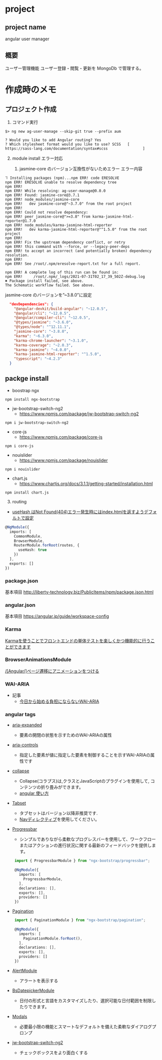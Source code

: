 # project

## project name

angular user manager

## 概要

ユーザー管理機能
ユーザー登録・閲覧・更新を MongoDb で管理する。

# 作成時のメモ

## プロジェクト作成

1. コマンド実行

```shell
$> ng new ag-user-manage --skip-git true --prefix aum

? Would you like to add Angular routing? Yes
? Which stylesheet format would you like to use? SCSS   [ https://sass-lang.com/documentation/syntax#scss                ]
```

2. module install エラー対応

   1. jasmine-core のバージョン互換性がないためエラー
   エラー内容

```shell
⠹ Installing packages (npm)...npm ERR! code ERESOLVE
npm ERR! ERESOLVE unable to resolve dependency tree
npm ERR!
npm ERR! While resolving: ag-user-manage@0.0.0
npm ERR! Found: jasmine-core@3.7.1
npm ERR! node_modules/jasmine-core
npm ERR!   dev jasmine-core@"~3.7.0" from the root project
npm ERR!
npm ERR! Could not resolve dependency:
npm ERR! peer jasmine-core@">=3.8" from karma-jasmine-html-reporter@1.7.0
npm ERR! node_modules/karma-jasmine-html-reporter
npm ERR!   dev karma-jasmine-html-reporter@"^1.5.0" from the root project
npm ERR!
npm ERR! Fix the upstream dependency conflict, or retry
npm ERR! this command with --force, or --legacy-peer-deps
npm ERR! to accept an incorrect (and potentially broken) dependency resolution.
npm ERR!
npm ERR! See /root/.npm/eresolve-report.txt for a full report.

npm ERR! A complete log of this run can be found in:
npm ERR!     /root/.npm/_logs/2021-07-31T02_17_39_502Z-debug.log
✖ Package install failed, see above.
The Schematic workflow failed. See above.
```

jasmine-core のバージョンを”~3.8.0”に設定

```json
  "devDependencies": {
    "@angular-devkit/build-angular": "~12.0.5",
    "@angular/cli": "~12.0.5",
    "@angular/compiler-cli": "~12.0.5",
    "@types/jasmine": "~3.6.0",
    "@types/node": "^12.11.1",
    "jasmine-core": "~3.8.0",
    "karma": "~6.3.0",
    "karma-chrome-launcher": "~3.1.0",
    "karma-coverage": "~2.0.3",
    "karma-jasmine": "~4.0.0",
    "karma-jasmine-html-reporter": "^1.5.0",
    "typescript": "~4.2.3"
  }
```

## packge install

* boostrap ngx
```shell
npm install ngx-bootstrap
```

* jw-bootstrap-switch-ng2
  * https://www.npmjs.com/package/jw-bootstrap-switch-ng2
```shell
npm i jw-bootstrap-switch-ng2
```

* core-js
  * https://www.npmjs.com/package/core-js
```shell
npm i core-js
```
* nouislider
  * https://www.npmjs.com/package/nouislider
```shell
npm i nouislider
```

* chart.js
  * https://www.chartjs.org/docs/3.1.1/getting-started/installation.html

```shell
npm install chart.js
```


3. routing 

* [useHash はNot Found(404)エラー発生時にはindex.htmlを返すようデフォルトで設定](https://tech-lab.sios.jp/archives/7983)
```typescript
@NgModule({
  imports: [
    CommonModule,
    BrowserModule,
    RouterModule.forRoot(routes, {
      useHash: true
    })
  ],
  exports: []
})
```

### package.json 

基本項目
http://liberty-technology.biz/PublicItems/npm/package.json.html

### angular.json

基本項目
https://angular.jp/guide/workspace-config

### Karma

[Karmaを使うことでフロントエンドの単体テストを楽しくかつ機能的に行うことができます](https://qiita.com/howdy39/items/b9d704e7f84053924da3)

### BrowserAnimationsModule

[/[Angular/]ページ遷移にアニメーションをつける](https://qiita.com/ozaki25/items/7f2922d9366ebb222bba)


### WAI-ARIA

- 記事
  - [今日から始める負担にならないWAI-ARIA](https://qiita.com/k__watanabe/items/70502233e25b3fa9e8c8)

### angular tags

- [aria-expanded](http://www.webcreativepark.net/html/wai-aria/aria-expanded/)
  - 要素の開閉の状態を示すためのWAI-ARIAの属性
- [aria-controls](http://www.webcreativepark.net/html/wai-aria/aria-controls/)
  - 指定した要素が値に指定した要素を制御することを示すWAI-ARIAの属性です
- [collapse](https://getbootstrap.jp/docs/4.2/components/collapse/)
  - Collapse(コラプス)は,クラスとJavaScriptのプラグインを使用して, コンテンツの折り畳みができます。
  - [angular 使い方](https://ng-bootstrap.github.io/#/components/collapse/examples)
- [Tabset](https://ng-bootstrap.github.io/#/components/tabset/examples)
  - タブセットはバージョン以降非推奨です.
  - [Navディレクティブ](https://ng-bootstrap.github.io/#/components/nav/overview)を使用してください。
- [Progressbar](https://valor-software.com/ngx-bootstrap/#/progressbar)
  - シンプルでありながら柔軟なプログレスバーを使用して、ワークフローまたはアクションの進行状況に関する最新のフィードバックを提供します。
   
   ```typescript
    import { ProgressbarModule } from "ngx-bootstrap/progressbar";
    
    @NgModule({
      imports: [
        ProgressbarModule,
      ],
      declarations: [],
      exports: [],
      providers: []
    })
   ```
- [Pagination](https://ng-bootstrap.github.io/#/components/pagination/overview)
   
   ```typescript
    import { PaginationModule } from "ngx-bootstrap/pagination";
    
    @NgModule({
      imports: [
        PaginationModule.forRoot(),
      ],
      declarations: [],
      exports: [],
      providers: []
    })
   ```
- [AlertModule](https://valor-software.com/ngx-bootstrap/#/alerts)
   - アラートを表示する
- [BsDatepickerModule](https://valor-software.com/ngx-bootstrap/#/datepicker)
  - 日付の形式と言語をカスタマイズしたり、選択可能な日付範囲を制限したりできます。
- [Modals](https://valor-software.com/ngx-bootstrap/#/modals) 
  - 必要最小限の機能とスマートなデフォルトを備えた柔軟なダイアログプロンプ
- [jw-bootstrap-switch-ng2](https://www.npmjs.com/package/jw-bootstrap-switch-ng2)
  - チェックボックスをより面白くする